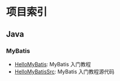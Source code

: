 # 项目索引

## Java

### MyBatis
- [HelloMyBatis](https://github.com/fish56/HelloMybatis): MyBatis 入门教程
- [HelloMyBatisSrc](https://github.com/fish56/HelloMybatisSrc): MyBatis 入门教程源代码

